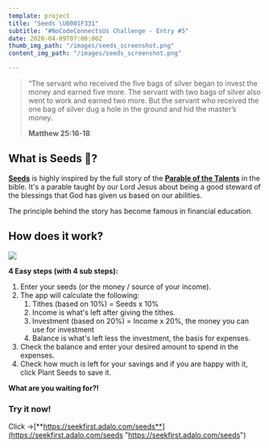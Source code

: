 ```yaml
---
template: project
title: "Seeds \U0001F331"
subtitle: "#NoCodeConnectsUs Challenge - Entry #5"
date: 2020-04-09T07:00:00Z
thumb_img_path: "/images/seeds_screenshot.png"
content_img_path: "/images/seeds_screenshot.png"

---
```

> “The servant who received the five bags of silver began to invest the money and earned five more. The servant with two bags of silver also went to work and earned two more. But the servant who received the one bag of silver dug a hole in the ground and hid the master’s money.
>
> **Matthew 25:16-18**

## What is Seeds 🌱?

[**Seeds**](https://seekfirst.adalo.com/seeds) is highly inspired by the full story of the [**Parable of the Talents**](https://dailydevotion.app/tabs/bible/ENGESVN2ET/Matt/25) in the bible. It's a parable taught by our Lord Jesus about being a good steward of the blessings that God has given us based on our abilities.

The principle behind the story has become famous in financial education.

## How does it work?

 ![](/images/how_to_add_seeds.png)

**4 Easy steps (with 4 sub steps):**

1. Enter your seeds (or the money / source of your income).
2. The app will calculate the following:
   1. Tithes (based on 10%) = Seeds x 10%
   2. Income is what's left after giving the tithes.
   3. Investment (based on 20%) = Income x 20%, the money you can use for investment
   4. Balance is what's left less the investment, the basis for expenses.
3.  Check the balance and enter your desired amount to spend in the expenses.
4. Check how much is left for your savings and if you are happy with it, click Plant Seeds to save it.

**What are you waiting for?!**

### Try it now!

Click ->[**https://seekfirst.adalo.com/seeds**](https://seekfirst.adalo.com/seeds "https://seekfirst.adalo.com/seeds")